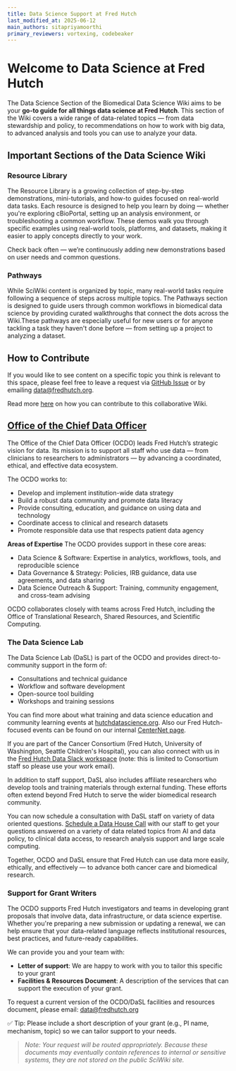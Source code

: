 ```yaml
---
title: Data Science Support at Fred Hutch
last_modified_at: 2025-06-12
main_authors: sitapriyamoorthi
primary_reviewers: vortexing, codebeaker
---
```


# Welcome to Data Science at Fred Hutch 
The Data Science Section of the Biomedical Data Science Wiki aims to be your **go-to guide for all things data science at Fred Hutch**. This section of the Wiki covers a wide range of data-related topics — from data stewardship and policy, to recommendations on how to work with big data, to advanced analysis and tools you can use to analyze your data. 

## Important Sections of the Data Science Wiki

### Resource Library
The Resource Library is a growing collection of step-by-step demonstrations, mini-tutorials, and how-to guides focused on real-world data tasks. Each resource is designed to help you learn by doing — whether you're exploring cBioPortal, setting up an analysis environment, or troubleshooting a common workflow. These demos walk you through specific examples using real-world tools, platforms, and datasets, making it easier to apply concepts directly to your work.

Check back often — we’re continuously adding new demonstrations based on user needs and common questions.

### Pathways
While SciWiki content is organized by topic, many real-world tasks require following a sequence of steps across multiple topics. The Pathways section is designed to guide users through common workflows in biomedical data science by providing curated walkthroughs that connect the dots across the Wiki.These pathways are especially useful for new users or for anyone tackling a task they haven't done before — from setting up a project to analyzing a dataset.

## How to Contribute
If you would like to see content on a specific topic you think is relevant to this space, please feel free to leave a request via [GitHub Issue](https://github.com/FredHutch/wiki/issues) or by emailing [data@fredhutch.org](mailto:data@fredhutch.org).  

Read more [here](https://github.com/FredHutch/wiki?tab=readme-ov-file#content-contribution-and-review-process) on how you can contribute to this collaborative Wiki.

## [Office of the Chief Data Officer](https://ocdo.fredhutch.org/)

The Office of the Chief Data Officer (OCDO) leads Fred Hutch’s strategic vision for data. Its mission is to support all staff who use data — from clinicians to researchers to administrators — by advancing a coordinated, ethical, and effective data ecosystem.

The OCDO works to:
- Develop and implement institution-wide data strategy
- Build a robust data community and promote data literacy
- Provide consulting, education, and guidance on using data and technology
- Coordinate access to clinical and research datasets
- Promote responsible data use that respects patient data agency

**Areas of Expertise**
The OCDO provides support in these core areas:
- Data Science & Software: Expertise in analytics, workflows, tools, and reproducible science
- Data Governance & Strategy: Policies, IRB guidance, data use agreements, and data sharing
- Data Science Outreach & Support: Training, community engagement, and cross-team advising

OCDO collaborates closely with teams across Fred Hutch, including the Office of Translational Research, Shared Resources, and Scientific Computing.

### The Data Science Lab
The Data Science Lab (DaSL) is part of the OCDO and provides direct-to-community support in the form of:
- Consultations and technical guidance
- Workflow and software development
- Open-source tool building
- Workshops and training sessions

You can find more about what training and data science education and community learning events at [hutchdatascience.org](https://hutchdatascience.org/).  Also our Fred Hutch-focused events can be found on our internal [CenterNet page](https://centernet.fredhutch.org/u/data-science-lab.html).

If you are part of the Cancer Consortium (Fred Hutch, University of Washington, Seattle Children's Hospital), you can also connect with us in the [Fred Hutch Data Slack workspace](https://hutchdatascience.org/joinslack/) (note: this is limited to Consortium staff so please use your work email).  

In addition to staff support, DaSL also includes affiliate researchers who develop tools and training materials through external funding. These efforts often extend beyond Fred Hutch to serve the wider biomedical research community.

You can now schedule a consultation with DaSL staff on variety of data oriented questions. [Schedule a Data House Call](https://ocdo.fredhutch.org/programs/dhc.html) with our staff to get your questions answered on a variety of data related topics from AI and data policy, to clinical data access, to research analysis support and large scale computing.  

Together, OCDO and DaSL ensure that Fred Hutch can use data more easily, ethically, and effectively — to advance both cancer care and biomedical research.

### Support for Grant Writers
The OCDO supports Fred Hutch investigators and teams in developing grant proposals that involve data, data infrastructure, or data science expertise. Whether you're preparing a new submission or updating a renewal, we can help ensure that your data-related language reflects institutional resources, best practices, and future-ready capabilities.

We can provide you and your team with:
- **Letter of support**: We are happy to work with you to tailor this specific to your grant
- **Facilities & Resources Document**: A description of the services that can support the execution of your grant. 

To request a current version of the OCDO/DaSL facilities and resources document, please email: data@fredhutch.org

✅ Tip: Please include a short description of your grant (e.g., PI name, mechanism, topic) so we can tailor support to your needs.

> _Note: Your request will be routed appropriately. Because these documents may eventually contain references to internal or sensitive systems, they are not stored on the public SciWiki site._


